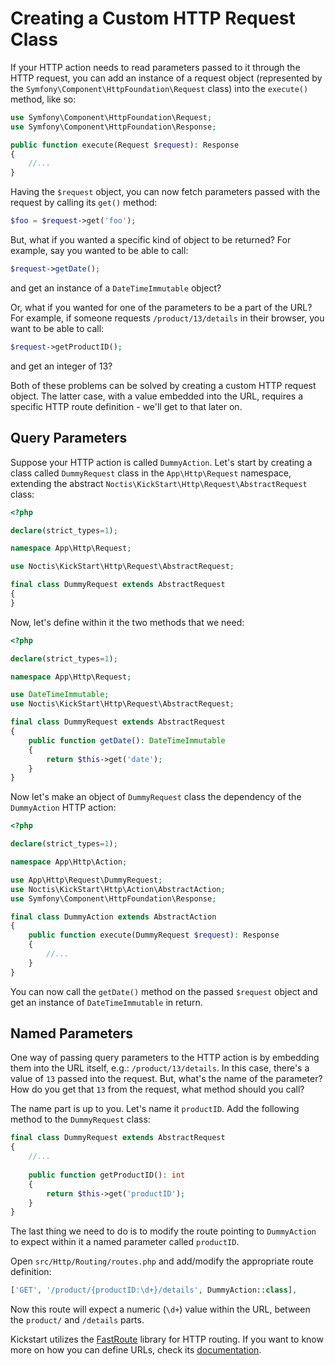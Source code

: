 # Creating a Custom HTTP Request Class

If your HTTP action needs to read parameters passed to it through the HTTP request, you can add an instance of a request
object (represented by the `Symfony\Component\HttpFoundation\Request` class) into the `execute()` method, like so:

```php
use Symfony\Component\HttpFoundation\Request;
use Symfony\Component\HttpFoundation\Response;

public function execute(Request $request): Response
{
    //...
}
```

Having the `$request` object, you can now fetch parameters passed with the request by calling its `get()` method:

```php
$foo = $request->get('foo');
```

But, what if you wanted a specific kind of object to be returned? For example, say you wanted to be able to call:

```php
$request->getDate();
```

and get an instance of a `DateTimeImmutable` object?

Or, what if you wanted for one of the parameters to be a part of the URL? For example, if someone requests 
`/product/13/details` in their browser, you want to be able to call:

```php
$request->getProductID();
```

and get an integer of 13?

Both of these problems can be solved by creating a custom HTTP request object. The latter case, with a value embedded
into the URL, requires a specific HTTP route definition - we'll get to that later on.

## Query Parameters

Suppose your HTTP action is called `DummyAction`. Let's start by creating a class called `DummyRequest` class in the
`App\Http\Request` namespace, extending the abstract `Noctis\KickStart\Http\Request\AbstractRequest` class:

```php
<?php

declare(strict_types=1);

namespace App\Http\Request;

use Noctis\KickStart\Http\Request\AbstractRequest;

final class DummyRequest extends AbstractRequest
{
}
```

Now, let's define within it the two methods that we need:

```php
<?php

declare(strict_types=1);

namespace App\Http\Request;

use DateTimeImmutable;
use Noctis\KickStart\Http\Request\AbstractRequest;

final class DummyRequest extends AbstractRequest
{
    public function getDate(): DateTimeImmutable
    {
        return $this->get('date');
    }
}
```

Now let's make an object of `DummyRequest` class the dependency of the `DummyAction` HTTP action:

```php
<?php

declare(strict_types=1);

namespace App\Http\Action;

use App\Http\Request\DummyRequest;
use Noctis\KickStart\Http\Action\AbstractAction;
use Symfony\Component\HttpFoundation\Response;

final class DummyAction extends AbstractAction
{
    public function execute(DummyRequest $request): Response
    {
        //...
    }
}
```

You can now call the `getDate()` method on the passed `$request` object and get an instance of `DateTimeImmutable` in
return.

## Named Parameters

One way of passing query parameters to the HTTP action is by embedding them into the URL itself, e.g.: 
`/product/13/details`. In this case, there's a value of `13` passed into the request. But, what's the name of the
parameter? How do you get that `13` from the request, what method should you call?

The name part is up to you. Let's name it `productID`. Add the following method to the `DummyRequest` class:

```php
final class DummyRequest extends AbstractRequest
{
    //...
    
    public function getProductID(): int
    {
        return $this->get('productID');
    }
}
```

The last thing we need to do is to modify the route pointing to `DummyAction` to expect within it a named parameter 
called `productID`.

Open `src/Http/Routing/routes.php` and add/modify the appropriate route definition:

```php
['GET', '/product/{productID:\d+}/details', DummyAction::class],
```

Now this route will expect a numeric (`\d+`) value within the URL, between the `product/` and `/details` parts.

Kickstart utilizes the [FastRoute](https://github.com/nikic/FastRoute) library for HTTP routing. If you want to know
more on how you can define URLs, check its [documentation](https://github.com/nikic/FastRoute#readme).
